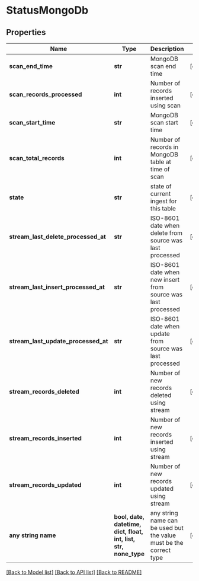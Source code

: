 # StatusMongoDb


## Properties
Name | Type | Description | Notes
------------ | ------------- | ------------- | -------------
**scan_end_time** | **str** | MongoDB scan end time | [optional] 
**scan_records_processed** | **int** | Number of records inserted using scan | [optional] 
**scan_start_time** | **str** | MongoDB scan start time | [optional] 
**scan_total_records** | **int** | Number of records in MongoDB table at time of scan | [optional] 
**state** | **str** | state of current ingest for this table | [optional] 
**stream_last_delete_processed_at** | **str** | ISO-8601 date when delete from source was last processed | [optional] 
**stream_last_insert_processed_at** | **str** | ISO-8601 date when new insert from source was last processed | [optional] 
**stream_last_update_processed_at** | **str** | ISO-8601 date when update from source was last processed | [optional] 
**stream_records_deleted** | **int** | Number of new records deleted using stream | [optional] 
**stream_records_inserted** | **int** | Number of new records inserted using stream | [optional] 
**stream_records_updated** | **int** | Number of new records updated using stream | [optional] 
**any string name** | **bool, date, datetime, dict, float, int, list, str, none_type** | any string name can be used but the value must be the correct type | [optional]

[[Back to Model list]](../README.md#documentation-for-models) [[Back to API list]](../README.md#documentation-for-api-endpoints) [[Back to README]](../README.md)


